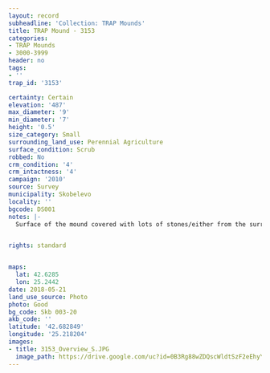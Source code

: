 ```yaml
---
layout: record
subheadline: 'Collection: TRAP Mounds'
title: TRAP Mound - 3153
categories:
- TRAP Mounds
- 3000-3999
header: no
tags:
- ''
trap_id: '3153'

certainty: Certain
elevation: '487'
max_diameter: '9'
min_diameter: '7'
height: '0.5'
size_category: Small
surrounding_land_use: Perennial Agriculture
surface_condition: Scrub
robbed: No
crm_condition: '4'
crm_intactness: '4'
campaign: '2010'
source: Survey
municipality: Skobelevo
locality: ''
bgcode: DS001
notes: |-
  Surface of the mound covered with lots of stones/either from the surrounding pasture or from the mound.


rights: standard


maps:
  lat: 42.6285
  lon: 25.2442
date: 2018-05-21
land_use_source: Photo
photo: Good
bg_code: Skb 003-20
akb_code: ''
latitude: '42.682849'
longitude: '25.218204'
images:
- title: 3153_Overview_S.JPG
  image_path: https://drive.google.com/uc?id=0B3Rg88wZDQscWldtSzF2eEhyYms
---
```

